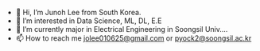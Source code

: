 - 👋 Hi, I’m Junoh Lee from South Korea. 
- 👀 I’m interested in Data Science, ML, DL, E.E
- 🌱 I’m currently major in  Electrical Engineering in Soongsil Univ....
- 📫 How to reach me jolee010625@gmail.com or pyock2@soongsil.ac.kr


<!---
JJfruit/JJfruit is a ✨ special ✨ repository because its `README.md` (this file) appears on your GitHub profile.
You can click the Preview link to take a look at your changes.
--->
